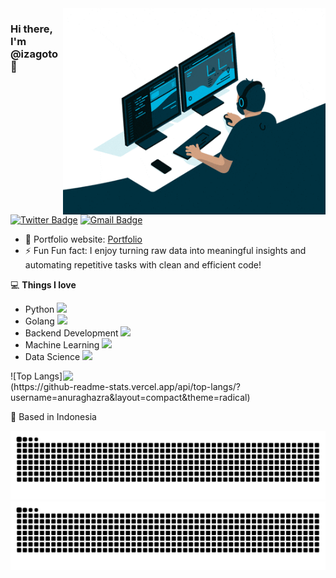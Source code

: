 <img align="right" src="https://github.com/izagoto/izagoto/blob/main/dev.gif" alt="Coder GIF" width="420" height="330">


### Hi there, I'm @izagoto 👋

[![Twitter Badge](https://img.shields.io/badge/-@IdIgoto-1DA1F2?style=flat-square&logo=twitter&logoColor=white&link=https://x.com/IdIgoto)](https://x.com/IdIgoto)
[![Gmail Badge](https://img.shields.io/badge/-id.igoto12@gmail.com-c14438?style=flat-square&logo=Gmail&logoColor=white&link=mailto:id.igoto12@gmail.com)](mailto:id.igoto12@gmail.com)

- 🎯 Portfolio website: [Portfolio](https://izagoto.github.io/)
- ⚡ Fun Fun fact: I enjoy turning raw data into meaningful insights and automating repetitive tasks with clean and efficient code!

💻 **Things I love**
- Python <img src="https://media.giphy.com/media/WUlplcMpOCEmTGBtBW/giphy.gif" width="30"> 
- Golang <img src="https://media4.giphy.com/media/v1.Y2lkPTc5MGI3NjExaGcydjN6aGZlMDR3eWV6YnN0ZWFoNW9weWR0YWRtdzVrOXJ2aGtlcCZlcD12MV9pbnRlcm5hbF9naWZfYnlfaWQmY3Q9Zw/GJb22mIqoT01hGjG2C/giphy.gif" width="30">
- Backend Development <img src="https://media1.giphy.com/media/v1.Y2lkPTc5MGI3NjExMm1oNnNyMndldDNyOGs3NXY0NWYyNzZqYzJmaXBuOGwxbDN3bm5hdyZlcD12MV9pbnRlcm5hbF9naWZfYnlfaWQmY3Q9Zw/2IudUHdI075HL02Pkk/giphy.gif" width="30">
- Machine Learning <img src="https://media1.giphy.com/media/v1.Y2lkPTc5MGI3NjExdGYybnp1azA1Z2tzMGhiamM5dzBlNXU2czF6MHRvaHpxN3N6NHA1aiZlcD12MV9pbnRlcm5hbF9naWZfYnlfaWQmY3Q9Zw/KDyxouSEfhOs9i4oru/giphy.gif" width="30">
- Data Science <img src="https://media2.giphy.com/media/v1.Y2lkPTc5MGI3NjExbmQ2cGVjZWVnNmt5bXZvOWkwNHhudnU3bXFibG9wdGowejdwdjBpMCZlcD12MV9pbnRlcm5hbF9naWZfYnlfaWQmY3Q9Zw/zMukICnMEZmSf8zvXd/giphy.gif" width="30">


<img align="right" width="420" src="https://github-readme-stats.vercel.app/api?username=izagoto&show_icons=true&theme=radical" />
![Top Langs](https://github-readme-stats.vercel.app/api/top-langs/?username=anuraghazra&layout=compact&theme=radical)



📍 Based in Indonesia 

![github contribution grid snake animation](https://raw.githubusercontent.com/izagoto/izagoto/output/github-contribution-grid-snake.svg#gh-light-mode-only)
![github contribution grid snake animation](https://raw.githubusercontent.com/izagoto/izagoto/output/github-contribution-grid-snake-dark.svg#gh-dark-mode-only)


